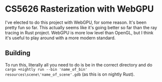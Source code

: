 # CS5626 Rasterization with WebGPU

I've elected to do this project with WebGPU, for some reason. It's been pretty fun so far. This actually seems like it's going better so far than the ray tracing in Rust project. WebGPU is more low level than OpenGL, but I think it's useful to play around with a more modern standard.

## Building
To run this, literally all you need to do is be in the correct directory and do `cargo +nightly run --bin 'name_of_bin' resources\scene\'name_of_scene'.gdb` (as this is on nightly Rust).
